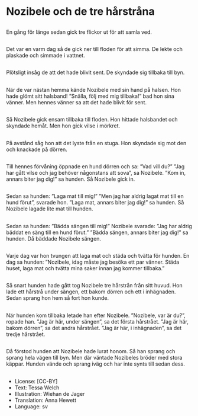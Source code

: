 # Nozibele och de tre hårstråna

##
En gång för länge sedan gick tre flickor ut för att samla ved.

##
Det var en varm dag så de gick ner till floden för att simma. De lekte och plaskade och simmade i vattnet.

##
Plötsligt insåg de att det hade blivit sent. De skyndade sig tillbaka till byn.

##
När de var nästan hemma kände Nozibele med sin hand på halsen. Hon hade glömt sitt halsband! ”Snälla, följ med mig tillbaka!” bad hon sina vänner. Men hennes vänner sa att det hade blivit för sent.

##
Så Nozibele gick ensam tillbaka till floden. Hon hittade halsbandet och skyndade hemåt. Men hon gick vilse i mörkret.

##
På avstånd såg hon att det lyste från en stuga. Hon skyndade sig mot den och knackade på dörren.

##
Till hennes förvåning öppnade en hund dörren och sa: ”Vad vill du?” ”Jag har gått vilse och jag behöver någonstans att sova”, sa Nozibele. ”Kom in, annars biter jag dig!” sa hunden. Så Nozibele gick in.

##
Sedan sa hunden: ”Laga mat till mig!” ”Men jag har aldrig lagat mat till en hund förut”, svarade hon. ”Laga mat, annars biter jag dig!” sa hunden. Så Nozibele lagade lite mat till hunden.

##
Sedan sa hunden: ”Bädda sängen till mig!” Nozibele svarade: ”Jag har aldrig bäddat en säng till en hund förut.” ”Bädda sängen, annars biter jag dig!” sa hunden. Då bäddade Nozibele sängen.

##
Varje dag var hon tvungen att laga mat och städa och tvätta för hunden. En dag sa hunden: ”Nozibele, idag måste jag besöka ett par vänner. Städa huset, laga mat och tvätta mina saker innan jag kommer tillbaka.”

##
Så snart hunden hade gått tog Nozibele tre hårstrån från sitt huvud. Hon lade ett hårstrå under sängen, ett bakom dörren och ett i inhägnaden. Sedan sprang hon hem så fort hon kunde.

##
När hunden kom tillbaka letade han efter Nozibele. ”Nozibele, var är du?”, ropade han. ”Jag är här, under sängen”, sa det första hårstrået. ”Jag är här, bakom dörren”, sa det andra hårstrået. ”Jag är här, i inhägnaden”, sa det tredje hårstrået.

##
Då förstod hunden att Nozibele hade lurat honom. Så han sprang och sprang hela vägen till byn. Men där väntade Nozibeles bröder med stora käppar. Hunden vände och sprang iväg och har inte synts till sedan dess.

##
* License: [CC-BY]
* Text: Tessa Welch
* Illustration: Wiehan de Jager
* Translation: Anna Hewett
* Language: sv
